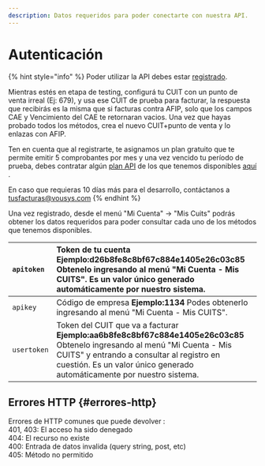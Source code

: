 ```yaml
---
description: Datos requeridos para poder conectarte con nuestra API.
---
```


# Autenticación

{% hint style="info" %}
Poder utilizar la API debes estar [registrado](https://www.tusfacturas.com.ar/registrarme-factura-electronica.html). 

Mientras estés en etapa de testing, configurá tu CUIT con un punto de venta irreal \(Ej: 679\), y usa ese CUIT de prueba para facturar, la respuesta que recibirás es la misma que si facturas  contra AFIP, solo que los campos CAE y Vencimiento del CAE te retornaran vacios.  Una vez que hayas probado todos los métodos, crea el nuevo CUIT+punto de venta y lo enlazas con AFIP.

Ten en cuenta que al registrarte, te asignamos un plan gratuito que te permite emitir 5 comprobantes por mes y una vez vencido tu período de prueba, debes contratar algún [plan API](https://www.tusfacturas.com.ar/tarifas-factura-electronica.html) de los que tenemos disponibles [aquí](https://www.tusfacturas.com.ar/tarifas-factura-electronica.html) .

En caso que requieras 10 días más para el desarrollo, contáctanos a tusfacturas@vousys.com
{% endhint %}

Una vez registrado, desde el menú "Mi Cuenta" -&gt; "Mis Cuits" podrás obtener los datos requeridos para poder consultar cada uno de los métodos que tenemos disponibles.

| `apitoken` | Token de tu cuenta **Ejemplo:d26b8fe8c8bf67c884e1405e26c03c85**  Obtenelo ingresando al menú "Mi Cuenta - Mis CUITS". Es un valor único generado automáticamente por nuestro sistema. |
| :--- | :--- |
| `apikey` | Código de empresa **Ejemplo:1134** Podes obtenerlo ingresando al menú "Mi Cuenta - Mis CUITS". |
| `usertoken` | Token del CUIT que va a facturar **Ejemplo:aa6b8fe8c8bf67c884e1405e26c03c85** Obtenelo ingresando al menú "Mi Cuenta - Mis CUITS" y entrando a consultar al registro en cuestión. Es un valor único generado automáticamente por nuestro sistema. |

## Errores HTTP {#errores-http}

Errores de HTTP comunes que puede devolver :   
401, 403: El acceso ha sido denegado  
404: El recurso no existe  
400: Entrada de datos invalida \(query string, post, etc\)  
405: Método no permitido

